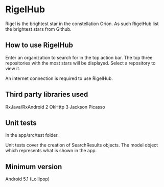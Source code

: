 # RigelHub

Rigel is the brightest star in the constellation Orion. As such RigelHub list the brightest stars
from Github. 

## How to use RigelHub

Enter an organization to search for in the top action bar. The top three repositories with the most
stars will be displayed. Select a repository to view it.

An internet connection is required to use RigelHub.

## Third party libraries used

RxJava/RxAndroid 2
OkHttp 3
Jackson
Picasso

## Unit tests

In the app/src/test folder. 

Unit tests cover the creation of SearchResults objects. The model object 
which represents what is shown in the app.

## Minimum version
Android 5.1 (Lollipop)
